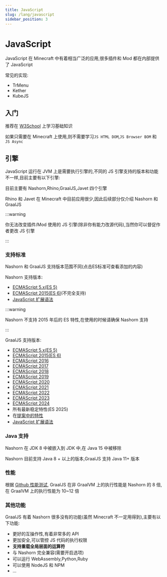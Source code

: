 ```yaml
---
title: JavaScript
slug: /lang/javascript
sidebar_position: 3
---
```


# JavaScript

JavaScript 在 Minecraft 中有着相当广泛的应用,很多插件和 Mod 都在内部提供了 JavaScript

常见的实现:

* TrMenu
* Kether
* KubeJS

## 入门

推荐在 [W3School](https://www.w3school.com.cn/js/index.asp) 上学习基础知识

如果只需要在 Minecraft 上使用,则不需要学习`JS HTML DOM`,`JS Browser BOM` 和 `JS Async`

## 引擎

JavaScript 运行在 JVM 上是需要执行引擎的,不同的 JS 引擎支持的版本和功能不一样,目前主要有以下引擎:

目前主要有 Nashorn,Rhino,GraalJS,Javet 四个引擎

Rhino 和 Javet 在 Minecraft 中目前应用很少,因此后续部分仅介绍 Nashorn 和 GraalJS

:::warning

你无法改变插件/Mod 使用的 JS 引擎(除非你有能力改源代码),当然你可以督促作者更改 JS 引擎

:::

### 支持标准

Nashorn 和 GraalJS 支持版本范围不同(点击ES标准可查看添加的内容)

Nashorn 支持版本:

* [ECMAScript 5.x(ES 5)](https://www.w3school.com.cn/js/js_es5.asp)
* [ECMAScript 2015(ES 6)](https://www.w3school.com.cn/js/js_es6.asp)(不完全支持)
* [JavaScript 扩展语法](extend/nashorn.md#nashorn-语法扩展)

:::warning

Nashorn 不支持 2015 年后的 ES 特性,在使用的时候请确保 Nashorn 支持

:::

GraalJS 支持版本:

* [ECMAScript 5.x(ES 5)](https://www.w3school.com.cn/js/js_es5.asp)
* [ECMAScript 2015(ES 6)](https://www.w3school.com.cn/js/js_es6.asp)
* [ECMAScript 2016](https://www.w3school.com.cn/js/js_2016.asp)
* [ECMAScript 2017](https://www.w3school.com.cn/js/js_2017.asp)
* [ECMAScript 2018](https://www.w3school.com.cn/js/js_2018.asp)
* [ECMAScript 2019](https://www.w3school.com.cn/js/js_2019.asp)
* [ECMAScript 2020](https://www.w3school.com.cn/js/js_2020.asp)
* [ECMAScript 2021](https://www.w3school.com.cn/js/js_2021.asp)
* [ECMAScript 2022](https://www.w3school.com.cn/js/js_2022.asp)
* [ECMAScript 2023](https://www.w3school.com.cn/js/js_2023.asp)
* [ECMAScript 2024](https://www.w3school.com.cn/js/js_2024.asp)
* 所有最新稳定特性(ES 2025)
* 在[提案中的特性](https://github.com/tc39/proposals)
* [JavaScript 扩展语法](extend/graaljs.md#nashorn-兼容)

### Java 支持

Nashorn 在 JDK 8 中被嵌入到 JDK 中,在 Java 15 中被移除

Nashorn 目前支持 Java 8 + 以上的版本,GraalJS 支持 Java 11+ 版本

### 性能

根据 [Github 性能测试](https://github.com/caoccao/GraalJS-vs-Javet-vs-Nashorn),
GraalJS 在非 GraalVM 上的执行性能是 Nashorn 的 8 倍,在 GraalVM 上的执行性能为 10~12 倍

### 其他功能

GraalJS 有着 Nashorn 很多没有的功能(虽然 Minecraft 不一定用得到),主要有以下功能:

* 更好的互操作性,有着非常多的 API
* 更加安全,可以管控 JS 代码的执行权限
* **支持重载全局层面的运算符**
* 与 Nashorn 完全兼容(需要开启选项)
* 可以运行 WebAssembly,Python,Ruby
* 可以使用 NodeJS 和 NPM
* ...
